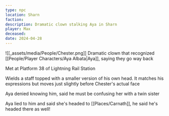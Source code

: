 ```yaml
---
type: npc
location: Sharn
faction: 
description: Dramatic clown stalking Aya in Sharn
player: Max
deceased: 
date: 2024-04-28
---
```

![[_assets/media/People/Chester.png]]
Dramatic clown that recognized [[People/Player Characters/Aya Albata|Aya]], saying they go way back  
  
Met at Platform 38 of Lightning Rail Station  
  
Wields a staff topped with a smaller version of his own head. It matches his expressions but moves just slightly before Chester's actual face

Aya denied knowing him, said he must be confusing her with a twin sister  
  
Aya lied to him and said she's headed to [[Places/Carnath]], he said he's headed there as well!

